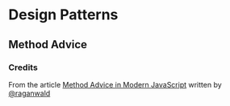 # Design Patterns

## Method Advice

### Credits

From the article [Method Advice in Modern JavaScript](http://raganwald.com/2015/08/05/method-advice.html) written by [@raganwald](https://github.com/raganwald)
